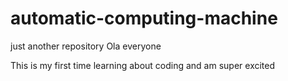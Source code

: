 # automatic-computing-machine
just another repository
Ola everyone

This is my first time learning about coding and am super excited
